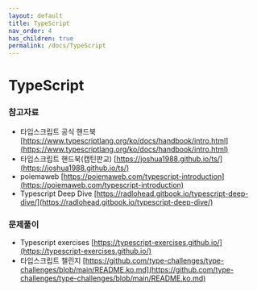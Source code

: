 ```yaml
---
layout: default
title: TypeScript
nav_order: 4
has_children: true
permalink: /docs/TypeScript
---
```


# TypeScript

### 참고자료

- 타입스크립트 공식 핸드북 [https://www.typescriptlang.org/ko/docs/handbook/intro.html](https://www.typescriptlang.org/ko/docs/handbook/intro.html)
- 타입스크립트 핸드북(캡틴판교) [https://joshua1988.github.io/ts/](https://joshua1988.github.io/ts/)
- poiemaweb [https://poiemaweb.com/typescript-introduction](https://poiemaweb.com/typescript-introduction)
- Typescript Deep Dive [https://radlohead.gitbook.io/typescript-deep-dive/](https://radlohead.gitbook.io/typescript-deep-dive/)

### 문제풀이

- Typescript exercises [https://typescript-exercises.github.io/](https://typescript-exercises.github.io/)
- 타입스크립트 챌린지 [https://github.com/type-challenges/type-challenges/blob/main/README.ko.md](https://github.com/type-challenges/type-challenges/blob/main/README.ko.md)